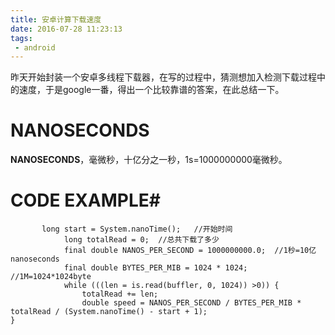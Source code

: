 ```yaml
---
title: 安卓计算下载速度
date: 2016-07-28 11:23:13
tags:
 - android
---
```


昨天开始封装一个安卓多线程下载器，在写的过程中，猜测想加入检测下载过程中的速度，于是google一番，得出一个比较靠谱的答案，在此总结一下。
<!--more-->

# NANOSECONDS #

**NANOSECONDS**，毫微秒，十亿分之一秒，1s=1000000000毫微秒。

# CODE EXAMPLE#

           long start = System.nanoTime();   //开始时间
                long totalRead = 0;  //总共下载了多少
                final double NANOS_PER_SECOND = 1000000000.0;  //1秒=10亿nanoseconds
                final double BYTES_PER_MIB = 1024 * 1024;    //1M=1024*1024byte
                while (((len = is.read(buffler, 0, 1024)) >0)) {
                    totalRead += len;
                    double speed = NANOS_PER_SECOND / BYTES_PER_MIB * totalRead / (System.nanoTime() - start + 1);
	}



